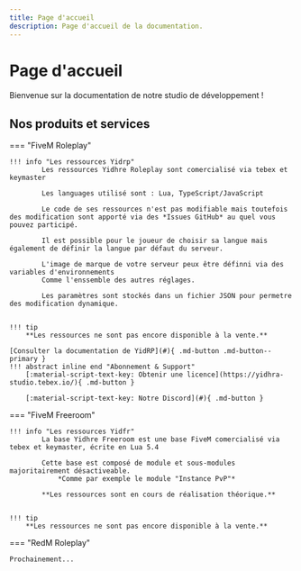 ```yaml
---
title: Page d'accueil
description: Page d'accueil de la documentation.
---
```


# Page d'accueil

Bienvenue sur la documentation de notre studio de développement !

## Nos produits et services

=== "FiveM Roleplay"

    !!! info "Les ressources Yidrp"
            Les ressources Yidhre Roleplay sont comercialisé via tebex et keymaster

            Les languages utilisé sont : Lua, TypeScript/JavaScript
            
            Le code de ses ressources n'est pas modifiable mais toutefois des modification sont apporté via des *Issues GitHub* au quel vous pouvez participé.

            Il est possible pour le joueur de choisir sa langue mais également de définir la langue par défaut du serveur.

            L'image de marque de votre serveur peux être définni via des variables d'environnements
            Comme l'enssemble des autres réglages.

            Les paramètres sont stockés dans un fichier JSON pour permetre des modification dynamique.


    !!! tip
        **Les ressources ne sont pas encore disponible à la vente.**
    
    [Consulter la documentation de YidRP](#){ .md-button .md-button--primary }
    !!! abstract inline end "Abonnement & Support"
        [:material-script-text-key: Obtenir une licence](https://yidhra-studio.tebex.io/){ .md-button }

        [:material-script-text-key: Notre Discord](#){ .md-button }

=== "FiveM Freeroom"

    !!! info "Les ressources Yidfr"
            La base Yidhre Freeroom est une base FiveM comercialisé via tebex et keymaster, écrite en Lua 5.4
            
            Cette base est composé de module et sous-modules majoritairement désactiveable.
                *Comme par exemple le module "Instance PvP"*

            **Les ressources sont en cours de réalisation théorique.**
    
    
    !!! tip
        **Les ressources ne sont pas encore disponible à la vente.**

=== "RedM Roleplay"

    Prochainement...
